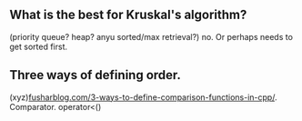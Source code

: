 
## What is the best for Kruskal's algorithm?
(priority queue? heap? anyu sorted/max retrieval?) no. Or perhaps needs to get sorted first.

## Three ways of defining order.
(xyz)[fusharblog.com/3-ways-to-define-comparison-functions-in-cpp/](jkl). Comparator. operator<()
